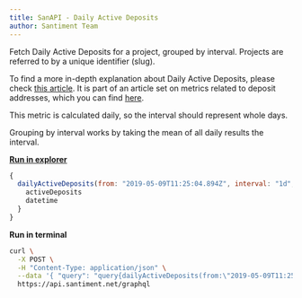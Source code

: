 ```yaml
---
title: SanAPI - Daily Active Deposits
author: Santiment Team
---
```


Fetch Daily Active Deposits for a project, grouped by interval. Projects
are referred to by a unique identifier (slug).

To find a more in-depth explanation about Daily Active Deposits, please
check [this
article](/sandata/metrics/daily-active-deposits).
It is part of an article set on metrics related to deposit addresses,
which you can find
[here](/sandata/metrics/deposit-addresses).

This metric is calculated daily, so the interval should represent whole
days.

Grouping by interval works by taking the mean of all daily results the
interval.

[**Run in
explorer**](https://api.santiment.net/graphiql?query=%7B%0A%20%20dailyActiveDeposits(from%3A%20%222019-05-09T11%3A25%3A04.894Z%22%2C%20interval%3A%20%221d%22%2C%20slug%3A%20%22maker%22%2C%20to%3A%20%222019-06-23T11%3A25%3A04.894Z%22)%20%7B%0A%20%20%20%20activeDeposits%0A%20%20%20%20datetime%0A%20%20%7D%0A%7D%0A&variables=)

```js
{
  dailyActiveDeposits(from: "2019-05-09T11:25:04.894Z", interval: "1d", slug: "maker", to: "2019-06-23T11:25:04.894Z") {
    activeDeposits
    datetime
  }
}
```

**Run in terminal**

```sh
curl \
  -X POST \
  -H "Content-Type: application/json" \
  --data '{ "query": "query{dailyActiveDeposits(from:\"2019-05-09T11:25:04.894Z\",interval:\"1d\",slug:\"maker\",to:\"2019-06-23T11:25:04.894Z\"){activeDeposits,datetime}}" }' \
  https://api.santiment.net/graphql
```

